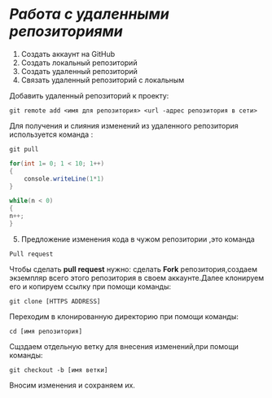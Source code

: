 # ***Работа с удаленными репозиториями***
1. Создать аккаунт на GitHub
2. Создать локальный репозиторий
3. Создать удаленный репозиторий
4. Связать удаленный репозиторий с локальным

Добавить удаленный репозиторий к проекту:
```
git remote add <имя для репозитория> <url -адрес репозитория в сети>
```
Для получения и слияния изменений из удаленного репозитория используется команда : 
```
git pull
```
```C#
for(int 1= 0; 1 < 10; 1++)
{
    console.writeLine(1*1)
}
```
```c#
while(n < 0)
{
n++;
}
```
5. Предложение изменения кода в чужом репозитории ,это команда 
```
Pull request
``````

Чтобы сделать **pull request** нужно:
сделать **Fork** репозитория,создаем экземпляр всего этого репозитория в своем аккаунте.Далее клонируем его и копируем ссылку при помощи команды:
```
git clone [HTTPS ADDRESS]
```
Переходим в клонированную директорию при помощи команды:
```
cd [имя репозитория]
```
Сщздаем отдельную ветку для внесения изменений,при помощи команды:
```
git checkout -b [имя ветки]
```
Вносим изменения и сохраняем их.